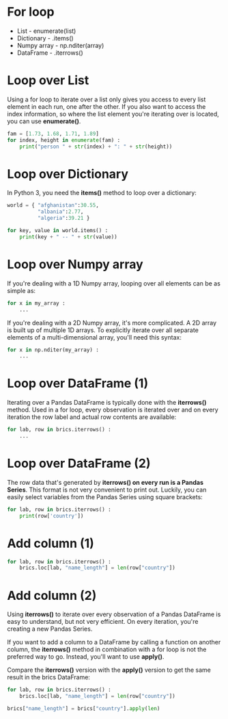 
# For loop
* List - enumerate(list)
* Dictionary - .items()
* Numpy array - np.nditer(array)
* DataFrame - .iterrows()

# Loop over List
Using a for loop to iterate over a list only gives you access to every list element in each run, one after the other. If you also want to access the index information, so where the list element you're iterating over is located, you can use **enumerate()**.

```python
fam = [1.73, 1.68, 1.71, 1.89]
for index, height in enumerate(fam) :
    print("person " + str(index) + ": " + str(height))
```

# Loop over Dictionary
In Python 3, you need the **items()** method to loop over a dictionary:
```python
world = { "afghanistan":30.55, 
          "albania":2.77,
          "algeria":39.21 }

for key, value in world.items() :
    print(key + " -- " + str(value))
 ```
 
 # Loop over Numpy array
If you're dealing with a 1D Numpy array, looping over all elements can be as simple as:

```python
for x in my_array :
    ...
```
If you're dealing with a 2D Numpy array, it's more complicated. A 2D array is built up of multiple 1D arrays. To explicitly iterate over all separate elements of a multi-dimensional array, you'll need this syntax:

```python
for x in np.nditer(my_array) :
    ...
```
# Loop over DataFrame (1)
Iterating over a Pandas DataFrame is typically done with the **iterrows()** method. Used in a for loop, every observation is iterated over and on every iteration the row label and actual row contents are available:

```python
for lab, row in brics.iterrows() :
    ...
```

# Loop over DataFrame (2)
The row data that's generated by **iterrows() on every run is a Pandas Series**. This format is not very convenient to print out. Luckily, you can easily select variables from the Pandas Series using square brackets:

```python
for lab, row in brics.iterrows() :
    print(row['country'])
```

# Add column (1)

```python
for lab, row in brics.iterrows() :
    brics.loc[lab, "name_length"] = len(row["country"])
```

# Add column (2)
Using **iterrows()** to iterate over every observation of a Pandas DataFrame is easy to understand, but not very efficient. On every iteration, you're creating a new Pandas Series.

If you want to add a column to a DataFrame by calling a function on another column, the **iterrows()** method in combination with a for loop is not the preferred way to go. Instead, you'll want to use **apply()**.

Compare the **iterrows()** version with the **apply()** version to get the same result in the brics DataFrame:

```python
for lab, row in brics.iterrows() :
    brics.loc[lab, "name_length"] = len(row["country"])

brics["name_length"] = brics["country"].apply(len)
```
